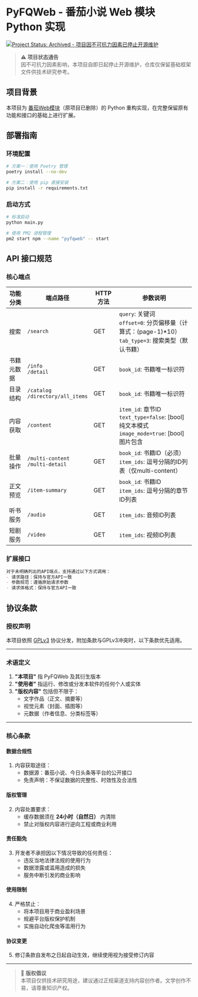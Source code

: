 # PyFQWeb - 番茄小说 Web 模块 Python 实现

[![Project Status: Archived - 项目因不可抗力因素已停止开源维护](https://img.shields.io/badge/status-archived-red.svg)](https://example.com)

> ⚠️ **项目状态通告**  
> 因不可抗力因素影响，本项目自即日起停止开源维护，仓库仅保留基础框架文件供技术研究参考。

## 项目背景
本项目为 [番茄Web模块](https://github.com/fengyuecanzhu/FQWeb)（原项目已删除）的 Python 重构实现，在完整保留原有功能和接口的基础上进行扩展。

## 部署指南

### 环境配置
```bash
# 方案一：使用 Poetry 管理
poetry install --no-dev

# 方案二：使用 pip 直接安装
pip install -r requirements.txt
```

### 启动方式
```bash
# 标准启动
python main.py

# 使用 PM2 进程管理
pm2 start npm --name "pyfqweb" -- start
```

## API 接口规范

### 核心端点

| 功能分类 | 端点路径                                 | HTTP 方法 | 参数说明                                                                 |
|----------|------------------------------------------|-----------|--------------------------------------------------------------------------|
| 搜索     | `/search`                                | GET       | `query`: 关键词<br>`offset=0`: 分页偏移量（计算式：(page-1)*10）<br>`tab_type=3`: 搜索类型（默认书籍）           |
| 书籍元数据 | `/info`<br>`/detail`                   | GET       | `book_id`: 书籍唯一标识符                                                |
| 目录结构 | `/catalog`<br>`/directory/all_items`    | GET       | `book_id`: 书籍唯一标识符                                                |
| 内容获取 | `/content`                              | GET       | `item_id`: 章节ID<br>`text_type=false`: [bool]纯文本模式<br>`image_mode=true`: [bool]图片包含 |
| 批量操作 | `/multi-content`<br>`/multi-detail`     | GET       | `book_id`: 书籍ID（必须）<br>`item_ids`: 逗号分隔的ID列表（仅multi-content）                        |
| 正文预览 | `/item-summary`                         | GET       | `book_id`: 书籍ID<br>`item_ids`: 逗号分隔的章节ID列表                   |
| 听书服务 | `/audio`                                | GET       | `item_ids`: 音频ID列表                                                   |
| 短剧服务 | `/video`                                | GET       | `item_ids`: 视频ID列表                                                   |

### 扩展接口
```markdown
对于未明确列出的API端点，支持通过以下方式调用：
- 请求路径：保持与官方API一致
- 参数规范：遵循原始请求参数
- 请求体格式：保持与官方API一致
```

## 协议条款

### 授权声明
本项目依照 [GPLv3](https://www.gnu.org/licenses/gpl-3.0.html) 协议分发，附加条款与GPLv3冲突时，以下条款优先适用。

---

### 术语定义
1. **"本项目"** 指 PyFQWeb 及其衍生版本
2. **"使用者"** 指运行、修改或分发本软件的任何个人或实体
3. **"版权内容"** 包括但不限于：
   - 文字作品（正文、摘要等）
   - 视觉元素（封面、插图等）
   - 元数据（作者信息、分类标签等）

---

### 核心条款

#### 数据合规性
1. 内容获取途径：
   - 数据源：番茄小说、今日头条等平台的公开接口
   - 免责声明：不保证数据的完整性、时效性及合法性

#### 版权管理
2. 内容处置要求：
   - 缓存数据须在 **24小时（自然日）** 内清除
   - 禁止对版权内容进行逆向工程或商业利用

#### 责任豁免
3. 开发者不承担因以下情况导致的任何责任：
   - 违反当地法律法规的使用行为
   - 数据泄露或滥用造成的损失
   - 服务中断引发的商业影响

#### 使用限制
4. 严格禁止：
   - 将本项目用于商业盈利场景
   - 规避平台版权保护机制
   - 实施自动化爬虫等滥用行为

#### 协议变更
5. 修订条款自发布之日起自动生效，继续使用视为接受修订内容

---

> 📘 **版权倡议**  
> 本项目仅供技术研究用途，建议通过正规渠道支持内容创作者。文学创作不易，请尊重知识产权。
